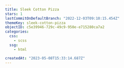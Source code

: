 ```yaml
---
title: Sleek Cotton Pizza
stars: 1
lastCommitOnDefaultBranch: "2022-12-03T09:10:15.454Z"
themeKey: sleek-cotton-pizza
objectID: c5e39946-729c-49c9-950e-e715280ca7a2
categories:
  css:
    - scss
  ssg:
    - html

createdAt: "2023-05-08T15:33:14.687Z"
---
```


